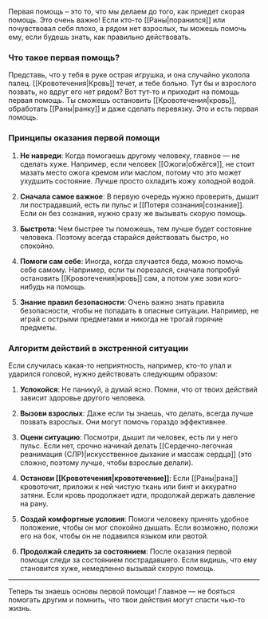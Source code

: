 Первая помощь – это то, что мы делаем до того, как приедет скорая помощь. Это очень важно! Если кто-то [[Раны|поранился]] или почувствовал себя плохо, а рядом нет взрослых, ты можешь помочь ему, если будешь знать, как правильно действовать.  

### Что такое первая помощь?

Представь, что у тебя в руке острая игрушка, и она случайно уколола палец. [[Кровотечения|Кровь]] течет, и тебе больно. Тут бы и взрослого позвать, но вдруг его нет рядом? Вот тут-то и приходит на помощь первая помощь. Ты сможешь остановить [[Кровотечения|кровь]], обработать [[Раны|ранку]] и даже сделать перевязку. Это и есть первая помощь.

### Принципы оказания первой помощи

1. **Не навреди**: Когда помогаешь другому человеку, главное — не сделать хуже. Например, если человек [[Ожоги|обжёгся]], не стоит мазать место ожога кремом или маслом, потому что это может ухудшить состояние. Лучше просто охладить кожу холодной водой.
   
2. **Сначала самое важное**: В первую очередь нужно проверить, дышит ли пострадавший, есть ли пульс и [[Потеря сознания|сознание]]. Если он без сознания, нужно сразу же вызывать скорую помощь.

3. **Быстрота**: Чем быстрее ты поможешь, тем лучше будет состояние человека. Поэтому всегда старайся действовать быстро, но спокойно.

4. **Помоги сам себе**: Иногда, когда случается беда, можно помочь себе самому. Например, если ты порезался, сначала попробуй остановить [[Кровотечения|кровь]] сам, а потом уже зови кого-нибудь на помощь.

5. **Знание правил безопасности**: Очень важно знать правила безопасности, чтобы не попадать в опасные ситуации. Например, не играй с острыми предметами и никогда не трогай горячие предметы.

### Алгоритм действий в экстренной ситуации

Если случилась какая-то неприятность, например, кто-то упал и ударился головой, нужно действовать следующим образом:

1. **Успокойся**: Не паникуй, а думай ясно. Помни, что от твоих действий зависит здоровье другого человека.

2. **Вызови взрослых**: Даже если ты знаешь, что делать, всегда лучше позвать взрослых. Они могут помочь гораздо эффективнее.

3. **Оцени ситуацию**: Посмотри, дышит ли человек, есть ли у него пульс. Если нет, срочно начинай делать [[Сердечно-легочная реанимация (СЛР)|искусственное дыхание и массаж сердца]] (это сложно, поэтому лучше, чтобы взрослые делали).

4. **Останови [[Кровотечения|кровотечение]]**: Если [[Раны|рана]] кровоточит, приложи к ней чистую ткань или бинт и аккуратно затяни. Если кровь продолжает идти, продолжай держать давление на рану.

5. **Создай комфортные условия**: Помоги человеку принять удобное положение, чтобы он мог спокойно дышать. Если возможно, положи его на бок, чтобы он не подавился языком или рвотой.

6. **Продолжай следить за состоянием**: После оказания первой помощи следи за состоянием пострадавшего. Если видишь, что ему становится хуже, немедленно вызывай скорую помощь.

---

Теперь ты знаешь основы первой помощи! Главное — не бояться помогать другим и помнить, что твои действия могут спасти чью-то жизнь.
